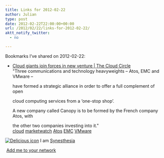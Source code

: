 ```yaml
---
title: Links for 2012-02-22
author: Julian
type: post
date: 2012-02-22T22:00:00+00:00
url: /2012/02/22/links-for-2012-02-22/
aktt_notify_twitter:
  - no

---
```

Bookmarks I&#8217;ve shared on 2012-02-22:

  * [Cloud giants join forces in new venture | The Cloud Circle][1]  
    "Three communications and technology heavyweights &ndash; Atos, EMC and VMware &ndash;
  
    have formed a strategic alliance in order to offer a full complement of open
  
    cloud computing services from a &lsquo;one-stop shop&rsquo;.</p> 
    A new company called Canopy is to be formed by the French company Atos, with
  
    the other two companies investing into it."  
    [cloud][2] [marketwatch][3] [Atos][4] [EMC][5] [VMware][6] </li> </ul> 
    
    <p class="deliciouslink">
      <a href="https://del.icio.us/synesthesia" title="See all my bookmarks on del.icio.us"><img src="https://www.synesthesia.co.uk/images/deliciousicon.jpg" alt="Delicious icon" /></a>&nbsp;I am <a href="https://del.icio.us/synesthesia" title="See all my bookmarks on del.icio.us">Synesthesia</a>
    </p>
    
    <p class="deliciouslink">
      <a href="https://del.icio.us/network?add=synesthesia" title="Add me to your del.icio.us network"><img src="https://www.synesthesia.co.uk/images/add.gif" alt="" /></a>&nbsp;<a href="https://del.icio.us/network?add=synesthesia" title="Add me to your del.icio.us network">Add me to your network</a>
    </p>

 [1]: https://thecloudcircle.com/article/cloud-giants-join-forces-new-venture
 [2]: https://www.delicious.com/synesthesia/cloud
 [3]: https://www.delicious.com/synesthesia/marketwatch
 [4]: https://www.delicious.com/synesthesia/Atos
 [5]: https://www.delicious.com/synesthesia/EMC
 [6]: https://www.delicious.com/synesthesia/VMware